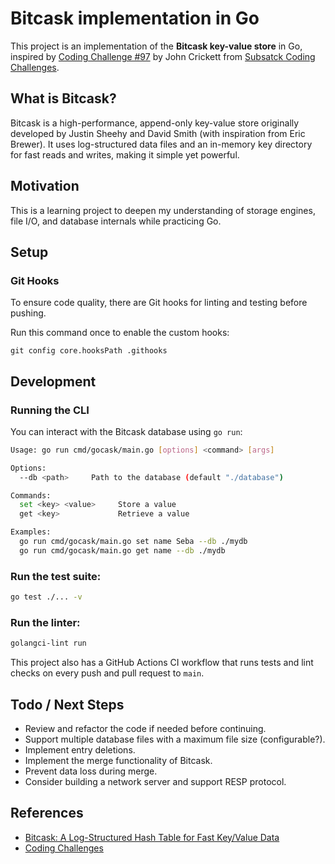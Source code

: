 # Bitcask implementation in Go

This project is an implementation of the **Bitcask key-value store** in Go, inspired by [Coding Challenge #97](https://codingchallenges.substack.com/p/coding-challenge-97-bitcask) by John Crickett from [Subsatck Coding Challenges](https://codingchallenges.substack.com).

## What is Bitcask?

Bitcask is a high-performance, append-only key-value store originally developed by Justin Sheehy and David Smith (with inspiration from Eric Brewer). It uses log-structured data files and an in-memory key directory for fast reads and writes, making it simple yet powerful.

## Motivation

This is a learning project to deepen my understanding of storage engines, file I/O, and database internals while practicing Go.

## Setup

### Git Hooks

To ensure code quality, there are Git hooks for linting and testing before pushing.

Run this command once to enable the custom hooks:

```
git config core.hooksPath .githooks
```

## Development

### Running the CLI

You can interact with the Bitcask database using `go run`:

```bash
Usage: go run cmd/gocask/main.go [options] <command> [args]

Options:
  --db <path>     Path to the database (default "./database")

Commands:
  set <key> <value>     Store a value
  get <key>             Retrieve a value

Examples:
  go run cmd/gocask/main.go set name Seba --db ./mydb
  go run cmd/gocask/main.go get name --db ./mydb
```

### Run the test suite:

```bash
go test ./... -v
```

### Run the linter:

```bash
golangci-lint run
```

This project also has a GitHub Actions CI workflow that runs tests and lint checks on every push and pull request to `main`.

## Todo / Next Steps

- Review and refactor the code if needed before continuing.
- Support multiple database files with a maximum file size (configurable?).
- Implement entry deletions.
- Implement the merge functionality of Bitcask.
- Prevent data loss during merge.
- Consider building a network server and support RESP protocol. 

## References

* [Bitcask: A Log-Structured Hash Table for Fast Key/Value Data](https://riak.com/assets/bitcask-intro.pdf)
* [Coding Challenges](https://codingchallenges.substack.com/)
